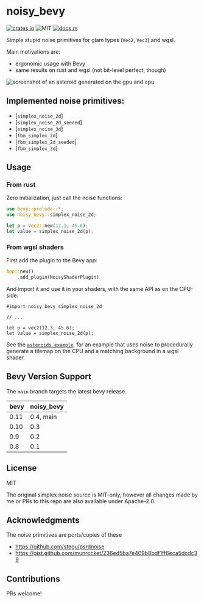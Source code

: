 # noisy_bevy

[![crates.io](https://img.shields.io/crates/v/noisy_bevy.svg)](https://crates.io/crates/noisy_bevy)
![MIT](https://img.shields.io/badge/license-MIT-blue.svg)
[![docs.rs](https://img.shields.io/docsrs/noisy_bevy)](https://docs.rs/noisy_bevy)

Simple stupid noise primitives for glam types (`Vec2`, `Vec3`) and wgsl.

Main motivations are:

- ergonomic usage with Bevy
- same results on rust and wgsl (not bit-level perfect, though)

![screenshot of an asteroid generated on the gpu and cpu](https://s3.johanhelsing.studio/dump/noisy_asteroid.png)

## Implemented noise primitives:

- [`simplex_noise_2d`]
- [`simplex_noise_2d_seeded`]
- [`simplex_noise_3d`]
- [`fbm_simplex_2d`]
- [`fbm_simplex_2d_seeded`]
- [`fbm_simplex_3d`]

## Usage

### From rust

Zero initialization, just call the noise functions:

```rust
use bevy::prelude::*;
use noisy_bevy::simplex_noise_2d;

let p = Vec2::new(12.3, 45.6);
let value = simplex_noise_2d(p);
```

### From wgsl shaders

First add the plugin to the Bevy app:

```rust ignore
App::new()
    .add_plugin(NoisyShaderPlugin)
```

And import it and use it in your shaders, with the same API as on the CPU-side:

```wgsl
#import noisy_bevy simplex_noise_2d

// ...

let p = vec2(12.3, 45.6);
let value = simplex_noise_2d(p);
```

See the [`asteroids example`](https://github.com/johanhelsing/noisy_bevy/blob/main/examples/asteroids.rs), for an example that uses noise to procedurally generate a tilemap on the CPU and a matching background in a wgsl shader.

## Bevy Version Support

The `main` branch targets the latest bevy release.

|bevy|noisy_bevy|
|----|----------|
|0.11| 0.4, main|
|0.10| 0.3      |
|0.9 | 0.2      |
|0.8 | 0.1      |

## License

MIT

The original simplex noise source is MIT-only, however all changes made by me or PRs to this repo are also available under Apache-2.0.

## Acknowledgments

The noise primitives are ports/copies of these

- <https://github.com/stegu/psrdnoise>
- <https://gist.github.com/munrocket/236ed5ba7e409b8bdf1ff6eca5dcdc39>

## Contributions

PRs welcome!